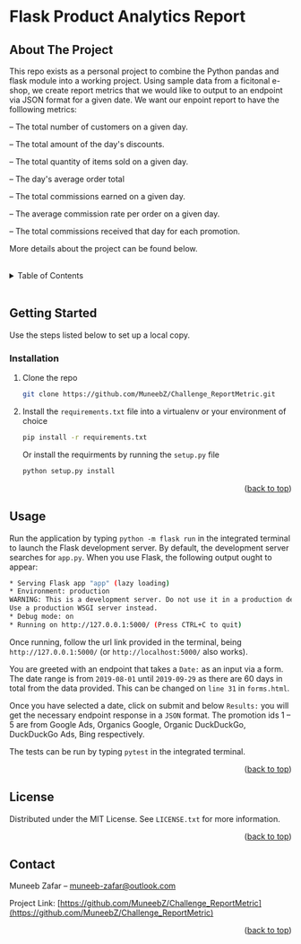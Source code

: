 <h1>Flask Product Analytics Report</h1>

<!-- ABOUT THE PROJECT -->

## About The Project

This repo exists as a personal project to combine the Python pandas and flask module into a working project. Using sample data from a ficitonal e-shop, we create report metrics that we would like to output to an endpoint via JSON format for a given date. We want our enpoint report to have the folllowing metrics:

– The total number of customers on a given day.

– The total amount of the day's discounts.

– The total quantity of items sold on a given day.

– The day's average order total

– The total commissions earned on a given day.

– The average commission rate per order on a given day.

– The total commissions received that day for each promotion.

More details about the project can be found below.

<!-- TABLE OF CONTENTS -->
<br>
<details>
  <summary>Table of Contents</summary>
  <ol>
    <li>
      <a href="#about-the-project">About The Project</a>
    </li>
    <li>
      <a href="#getting-started">Getting Started</a>
      <ul>
        <li><a href="#installation">Installation</a></li>
      </ul>
    </li>
    <li><a href="#usage">Usage</a></li>
    <li><a href="#license">License</a></li>
    <li><a href="#contact">Contact</a></li>
  </ol>
</details>
<br>

<!-- GETTING STARTED -->

## Getting Started

Use the steps listed below to set up a local copy.

### Installation

1. Clone the repo

   ```sh
   git clone https://github.com/MuneebZ/Challenge_ReportMetric.git
   ```

2. Install the `requirements.txt` file into a virtualenv or your environment of choice

   ```sh
   pip install -r requirements.txt
   ```
   
   Or install the requirments by running the `setup.py` file
   ```sh
   python setup.py install 
   ```


<p align="right">(<a href="#readme-top">back to top</a>)</p>

<!-- USAGE EXAMPLES -->

## Usage

Run the application by typing `python -m flask run` in the integrated terminal to launch the Flask development server. By default, the development server searches for `app.py`. When you use Flask, the following output ought to appear:

```sh
* Serving Flask app "app" (lazy loading)
* Environment: production
WARNING: This is a development server. Do not use it in a production deployment.
Use a production WSGI server instead.
* Debug mode: on
* Running on http://127.0.0.1:5000/ (Press CTRL+C to quit)
```

Once running, follow the url link provided in the terminal, being `http://127.0.0.1:5000/` (or `http://localhost:5000/` also works).

You are greeted with an endpoint that takes a `Date:` as an input via a form. The date range is from `2019-08-01` until `2019-09-29` as there are 60 days in total from the data provided. This can be changed on `line 31` in `forms.html`.

Once you have selected a date, click on submit and below `Results:` you will get the necessary endpoint response in a `JSON` format. The promotion ids 1 – 5 are from Google Ads, Organics Google, Organic DuckDuckGo, DuckDuckGo Ads, Bing respectively.

The tests can be run by typing `pytest` in the integrated terminal.

<p align="right">(<a href="#readme-top">back to top</a>)</p>

[comment]: <> (1. Fork the Project)

[comment]: <> (2. Create your Feature Branch &#40;`git checkout -b `&#41;)

[comment]: <> (3. Commit your Changes &#40;`git commit -m `&#41;)

[comment]: <> (4. Push to the Branch &#40;`git push origin `&#41;)

[comment]: <> (5. Open a Pull Request)

<!-- LICENSE -->

## License

Distributed under the MIT License. See `LICENSE.txt` for more information.

<p align="right">(<a href="#readme-top">back to top</a>)</p>
<!-- CONTACT -->

## Contact

Muneeb Zafar – muneeb-zafar@outlook.com

Project Link: [https://github.com/MuneebZ/Challenge_ReportMetric](https://github.com/MuneebZ/Challenge_ReportMetric)

<p align="right">(<a href="#readme-top">back to top</a>)</p>
